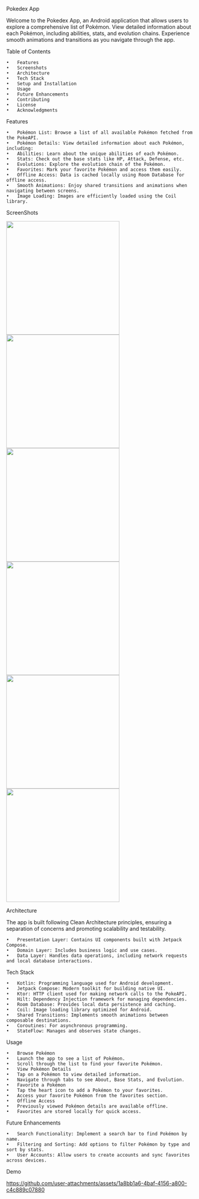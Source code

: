 Pokedex App

Welcome to the Pokedex App, an Android application that allows users to explore a comprehensive list of Pokémon. View detailed information about each Pokémon, including abilities, stats, and evolution chains. Experience smooth animations and transitions as you navigate through the app.

Table of Contents

	•	Features
	•	Screenshots
	•	Architecture
	•	Tech Stack
	•	Setup and Installation
	•	Usage
	•	Future Enhancements
	•	Contributing
	•	License
	•	Acknowledgments

Features

	•	Pokémon List: Browse a list of all available Pokémon fetched from the PokeAPI.
	•	Pokémon Details: View detailed information about each Pokémon, including:
	•	Abilities: Learn about the unique abilities of each Pokémon.
	•	Stats: Check out the base stats like HP, Attack, Defense, etc.
	•	Evolutions: Explore the evolution chain of the Pokémon.
	•	Favorites: Mark your favorite Pokémon and access them easily.
	•	Offline Access: Data is cached locally using Room Database for offline access.
	•	Smooth Animations: Enjoy shared transitions and animations when navigating between screens.
	•	Image Loading: Images are efficiently loaded using the Coil library.

ScreenShots

<img src="https://github.com/user-attachments/assets/22fdae66-83d7-46be-95e8-ead63cf68686" width="300" />
<img src="https://github.com/user-attachments/assets/468092c8-51f1-4221-b185-8940e750b696" width="300" />
<img src="https://github.com/user-attachments/assets/efc53569-77fc-4900-86eb-e7b5153775b0" width="300" />
<img src="https://github.com/user-attachments/assets/57144e08-080b-42ec-a34a-52a2227f9027" width="300" />
<img src="https://github.com/user-attachments/assets/743c5402-e247-463f-bf30-3adbf1d53dff" width="300" />
<img src="https://github.com/user-attachments/assets/81d8c6ee-c4b8-4c04-b2b4-a9f920f92f66" width="300" />

Architecture

The app is built following Clean Architecture principles, ensuring a separation of concerns and promoting scalability and testability.

	•	Presentation Layer: Contains UI components built with Jetpack Compose.
	•	Domain Layer: Includes business logic and use cases.
	•	Data Layer: Handles data operations, including network requests and local database interactions.

Tech Stack

	•	Kotlin: Programming language used for Android development.
	•	Jetpack Compose: Modern toolkit for building native UI.
	•	Ktor: HTTP client used for making network calls to the PokeAPI.
	•	Hilt: Dependency Injection framework for managing dependencies.
	•	Room Database: Provides local data persistence and caching.
	•	Coil: Image loading library optimized for Android.
	•	Shared Transitions: Implements smooth animations between composable destinations.
	•	Coroutines: For asynchronous programming.
	•	StateFlow: Manages and observes state changes.

 Usage

	•	Browse Pokémon
	•	Launch the app to see a list of Pokémon.
	•	Scroll through the list to find your favorite Pokémon.
	•	View Pokémon Details
	•	Tap on a Pokémon to view detailed information.
	•	Navigate through tabs to see About, Base Stats, and Evolution.
	•	Favorite a Pokémon
	•	Tap the heart icon to add a Pokémon to your favorites.
	•	Access your favorite Pokémon from the favorites section.
	•	Offline Access
	•	Previously viewed Pokémon details are available offline.
	•	Favorites are stored locally for quick access.

Future Enhancements

	•	Search Functionality: Implement a search bar to find Pokémon by name.
	•	Filtering and Sorting: Add options to filter Pokémon by type and sort by stats.
	•	User Accounts: Allow users to create accounts and sync favorites across devices.
Demo

https://github.com/user-attachments/assets/1a8bb1a6-4baf-4156-a800-c4c889c07880


